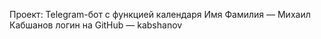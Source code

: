 Проект: Telegram-бот с функцией календаря
Имя Фамилия — Михаил Кабшанов
логин на GitHub — kabshanov
